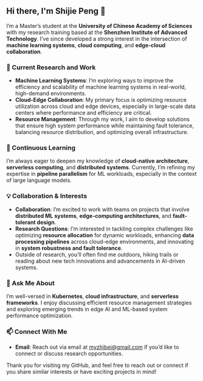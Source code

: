 ## Hi there, I'm Shijie Peng 👋

I’m a Master’s student at the **University of Chinese Academy of Sciences** with my research training based at the **Shenzhen Institute of Advanced Technology**. I’ve since developed a strong interest in the intersection of **machine learning systems**, **cloud computing**, and **edge-cloud collaboration**. 

### 🚀 Current Research and Work
- **Machine Learning Systems**: I’m exploring ways to improve the efficiency and scalability of machine learning systems in real-world, high-demand environments.
- **Cloud-Edge Collaboration**: My primary focus is optimizing resource utilization across cloud and edge devices, especially in large-scale data centers where performance and efficiency are critical.
- **Resource Management**: Through my work, I aim to develop solutions that ensure high system performance while maintaining fault tolerance, balancing resource distribution, and optimizing overall infrastructure.

### 🌱 Continuous Learning
I’m always eager to deepen my knowledge of **cloud-native architecture**, **serverless computing**, and **distributed systems**. Currently, I’m refining my expertise in **pipeline parallelism** for ML workloads, especially in the context of large language models.

### 💡 Collaboration & Interests
- **Collaboration**: I’m excited to work with teams on projects that involve **distributed ML systems**, **edge-computing architectures**, and **fault-tolerant design**. 
- **Research Questions**: I’m interested in tackling complex challenges like optimizing **resource allocation** for dynamic workloads, enhancing **data processing pipelines** across cloud-edge environments, and innovating in **system robustness and fault tolerance**.
- Outside of research, you’ll often find me outdoors, hiking trails or reading about new tech innovations and advancements in AI-driven systems.

### 💬 Ask Me About
I’m well-versed in **Kubernetes**, **cloud infrastructure**, and **serverless frameworks**. I enjoy discussing efficient resource management strategies and exploring emerging trends in edge AI and ML-based system performance optimization.

### 📫 Connect With Me
- **Email**: Reach out via email at myzhibei@gmail.com if you’d like to connect or discuss research opportunities.

Thank you for visiting my GitHub, and feel free to reach out or connect if you share similar interests or have exciting projects in mind!


<!--
**myzhibei/myzhibei** is a ✨ _special_ ✨ repository because its `README.md` (this file) appears on your GitHub profile.

Here are some ideas to get you started:

- 🔭 I’m currently working on ...
- 🌱 I’m currently learning ...
- 👯 I’m looking to collaborate on ...
- 🤔 I’m looking for help with ...
- 💬 Ask me about ...
- 📫 How to reach me: ...
- 😄 Pronouns: ...
- ⚡ Fun fact: ...
-->
